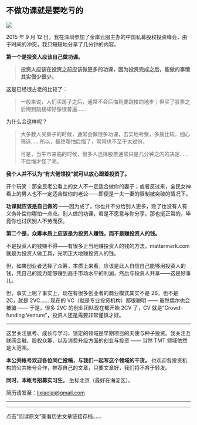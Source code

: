 ## 不做功课就是要吃亏的
 ![](http://mmbiz.qpic.cn/mmbiz/BDcu2rMySicrxLGiamwGuaCPdZWaEjJkbFbqHicJiaaP87zUzvXYKKHWYZw3ZZicOFzJOLGTFEhkWNzEG5icia6pT805w/640?wx_fmt=jpeg&wxfrom=5)
<head><meta http-equiv="Content-Type" content="text/html; charset=utf-8"></head>
2015 年 9 月 12 日，我在深圳参加了金岸云服主办的中国私募股权投资峰会，由于时间的冲突，我只短短地分享了几分钟的内容。

**第一个是投资人应该自己做功课。**

> **投资人应该在投资之前应该做更多的功课，因为投资完成之后，能做的事情其实很少很少。**

这是已经很古老的比较了：

> 一般来说，人们买房子之后，通常不会后悔到要跳楼的地步；但买了股票之后悔到跳楼却好像很普遍……

为什么会这样呢？

> 大多数人买房子的时候，通常会做很多功课，去实地考察，多放比较，细心筛选……所以，最终哪怕后悔了，常常也不至于太过份。
> 
> 可是，当牛市来临的时候，很多人选择股票通常只是几分钟之内的决定……不后悔才怪了呢。

**我个人并不认为“有大佬领投”就可以放心跟着投资了。**

开个玩笑：那全民老公看上的女人不一定适合做你的妻子；或者反过来，全民女神看上的男人也不一定适合做你的老公——即便是一夫一妻的限制被突破的情况下。

**功课就应该是自己做的** ——因为成了，你也并不分给别人更多，败了也没有人有义务补偿你哪怕一点点。别人做的功课，若是不愿意与你分享，那也挺正常的，毕竟你也讨厌别人不劳而获。



**第二个是，众筹本质上应该是为投资人赚钱，而不是赚投资人的钱。**

不是投资人的钱赚不得——有很多正当地赚投资人的钱的方法，mattermark.com 就是为投资人做工具，光明正大地赚投资人的钱。

但，如果创业者选择了众筹，本质上来看，应该是此人自信自己能够用投资人的钱，凭自己的能力能够赚到高于市场水平的利润，然后与投资人共享——这是好事儿。

但，事实上呢？事实上，现在有很多创业者的商业模式其实不是 2B，也不是 2C，就是 2VC…… 现在的 VC（就是专业投资机构）都很聪明 —— 虽然偶尔也会被骗 —— 于是，很多 2VC 的创业团队现在都开始 2CV 了，CV 就是“Crowd-funding Venture”，投资人还是需要非常谨慎才好。

* * *

这里关注思考、成长与学习，锁定的领域是早期项目的天使与种子投资。我关注互联网金融、股权众筹、以及消费升级方面的创业与投资 —— 当然 TMT 领域依然是大范围。

**本公共帐号欢迎各位同仁投稿，与我们一起写这个领域的干货。** 也欢迎各投资机构的公共帐号合作，推荐自己的文章，只要文章好，我们将不吝于转发。

**同时，本帐号招募实习生。** 坐标北京（最好在海淀区）。

简历请发至：lixiaolai@gmail.com



* * *



* * *

点击“阅读原文”查看历史文章链接存档……

